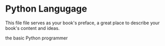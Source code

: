# Python Langugage

This file file serves as your book's preface, a great place to describe your book's content and ideas.

the  basic Python programmer

